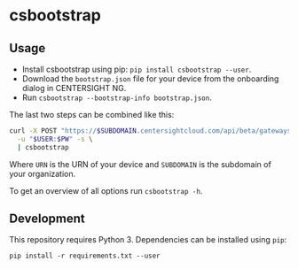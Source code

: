 # csbootstrap

## Usage

- Install csbootstrap using pip: `pip install csbootstrap --user`.
- Download the `bootstrap.json` file for your device from the onboarding dialog in CENTERSIGHT NG.
- Run `csbootstrap --bootstrap-info bootstrap.json`.

The last two steps can be combined like this:

```sh
curl -X POST "https://$SUBDOMAIN.centersightcloud.com/api/beta/gateways/urn/$URN/bootstrap.json" \
  -u "$USER:$PW" -s \
  | csbootstrap
```

Where `URN` is the URN of your device and `SUBDOMAIN` is the subdomain of your organization.

To get an overview of all options run `csbootstrap -h`.

## Development

This repository requires Python 3. Dependencies can be installed using
`pip`:

```
pip install -r requirements.txt --user
```
